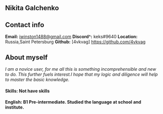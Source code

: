 ## Nikita Galchenko
## Contact info
**Email:** iwinston1488@gmail.com
**Discord^:** keks#9640
**Location:** Russia,Saint Petersburg
**Github:** [4vkvag] https://github.com/4vkvag
## About myself 
*I am a novice user, for me all this is something incomprehensible and new to do. This further fuels interest.I hope that my logic and diligence will help to master the basic knowledge.*
#### **Skills:** Not have skills
#### **English:** B1 Pre-intermediate. Studied the language at school and institute.



